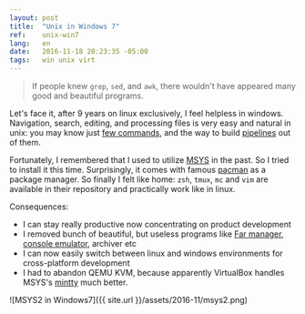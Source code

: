 ```yaml
---
layout: post
title:  "Unix in Windows 7"
ref:    unix-win7
lang:   en
date:   2016-11-18 20:23:35 -05:00
tags:   win unix virt
---
```


> If people knew `grep`, `sed`, and `awk`, there wouldn't have appeared
> many good and beautiful programs.

Let's face it, after 9 years on linux exclusively, I feel helpless in windows.
Navigation, search, editing, and processing files is very easy and natural
in unix: you may know just
[few commands](http://freeengineer.org/learnUNIXin10minutes.html), and the
way to build [pipelines](https://en.wikipedia.org/wiki/Pipeline_%28Unix%29) out of
them.

Fortunately, I remembered that I used to utilize
[MSYS](http://www.mingw.org/wiki/MSYS) in the past.
So I tried to install it this time. Surprisingly, it comes with famous
[pacman](https://wiki.archlinux.org/index.php/pacman) as a package manager. So
finally I felt like home: `zsh`, `tmux`, `mc` and `vim` are available in their
repository and practically work like in linux.

Consequences:

* I can stay really productive now concentrating on product development
* I removed bunch of beautiful, but useless programs like [Far
   manager](https://www.farmanager.com/), [console
   emulator](https://conemu.github.io/), archiver etc
* I can now easily switch between linux and windows environments for
cross-platform development 
* I had to abandon QEMU KVM, because apparently VirtualBox handles MSYS's
[mintty](https://mintty.github.io/) much better.

![MSYS2 in Windows7]({{ site.url }}/assets/2016-11/msys2.png)
